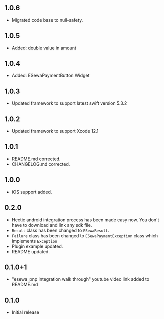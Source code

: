 ## 1.0.6

- Migrated code base to null-safety.

## 1.0.5

- Added: double value in amount

## 1.0.4

- Added: ESewaPaymentButton Widget

## 1.0.3

- Updated framework to support latest swift version 5.3.2

## 1.0.2

- Updated framework to support Xcode 12.1

## 1.0.1

- README.md corrected.
- CHANGELOG.md corrected.

## 1.0.0

- iOS support added.

## 0.2.0

- Hectic android integration process has been made easy now. You don't have to download and link any sdk file.
- `Result` class has been changed to `ESewaResult`.
- `Failure` class has been changed to `ESewaPaymentException` class which implements `Exception`
- Plugin example updated.
- README updated.

## 0.1.0+1

- "esewa_pnp integration walk through" youtube video link added to README.md

## 0.1.0

- Initial release
